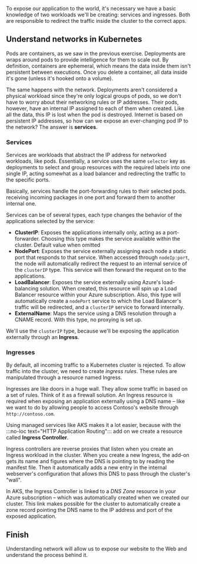 To expose our application to the world, it's necessary we have a basic knowledge of two workloads we'll be creating: services and ingresses. Both are responsible to redirect the traffic inside the cluster to the correct apps.

## Understand networks in Kubernetes

Pods are containers, as we saw in the previous exercise. Deployments are wraps around pods to provide intelligence for them to scale out. By definition, containers are ephemeral, which means the data inside them isn't persistent between executions. Once you delete a container, all data inside it's gone (unless it's hooked onto a volume).

The same happens with the network. Deployments aren't considered a physical workload since they're only logical groups of pods, so we don't have to worry about their networking rules or IP addresses. Their pods, however, have an internal IP assigned to each of them when created. Like all the data, this IP is lost when the pod is destroyed. Internet is based on persistent IP addresses, so how can we expose an ever-changing pod IP to the network? The answer is __services__.

### Services

Services are workloads that abstract the IP address for networked workloads, like pods. Essentially, a service uses the same `selector` key as deployments to select and group resources with the required labels into one single IP, acting somewhat as a load balancer and redirecting the traffic to the specific ports.

Basically, services handle the port-forwarding rules to their selected pods. receiving incoming packages in one port and forward them to another internal one.

Services can be of several types, each type changes the behavior of the applications selected by the service:

- __ClusterIP__: Exposes the applications internally only, acting as a port-forwarder. Choosing this type makes the service available within the cluster. Default value when omitted
- __NodePort__: Exposes the service externally assigning each node a static port that responds to that service. When accessed through `nodeIp:port`, the node will automatically redirect the request to an internal service of the `clusterIP` type. This service will then forward the request on to the applications.
- __LoadBalancer__: Exposes the service externally using Azure's load-balancing solution. When created, this resource will spin up a Load Balancer resource within your Azure subscription. Also, this type will automatically create a `nodePort` service to which the Load Balancer's traffic will be redirected, and a `clusterIP` service to forward internally.
- __ExternalName__: Maps the service using a DNS resolution through a CNAME record. With this type, no proxying is set up.

We'll use the `clusterIP` type, because we'll be exposing the application externally through an __Ingress__.

### Ingresses

By default, all incoming traffic to a Kubernetes cluster is rejected. To allow traffic into the cluster, we need to create _ingress rules_. These rules are manipulated through a resource named Ingress.

Ingresses are like doors in a huge wall. They allow some traffic in based on a set of rules. Think of it as a firewall solution. An Ingress resource is required when exposing an application externally using a DNS name – like we want to do by allowing people to access Contoso's website through `http://contoso.com`.

Using managed services like AKS makes it a lot easier, because with the :::no-loc text="HTTP Application Routing"::: add on we create a resource called __Ingress Controller__.

Ingress controllers are reverse proxies that listen when you create an Ingress workload in the cluster. When you create a new Ingress, the add-on gets its name and figures where the DNS is pointing to by reading the manifest file. Then it automatically adds a new entry in the internal webserver's configuration that allows this DNS to pass through the cluster's "wall".

In AKS, the Ingress Controller is linked to a _DNS Zone_ resource in your Azure subscription – which was automatically created when we created our cluster. This link makes possible for the cluster to automatically create a zone record pointing the DNS name to the IP address and port of the exposed application.

## Finish

Understanding network will allow us to expose our website to the Web and understand the process behind it.
